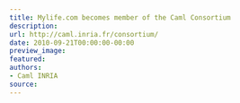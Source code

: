 ```yaml
---
title: Mylife.com becomes member of the Caml Consortium
description:
url: http://caml.inria.fr/consortium/
date: 2010-09-21T00:00:00-00:00
preview_image:
featured:
authors:
- Caml INRIA
source:
---
```




